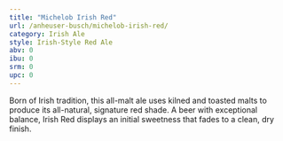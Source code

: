 ```yaml
---
title: "Michelob Irish Red"
url: /anheuser-busch/michelob-irish-red/
category: Irish Ale
style: Irish-Style Red Ale
abv: 0
ibu: 0
srm: 0
upc: 0
---
```

Born of Irish tradition, this all-malt ale uses kilned and toasted malts to produce its all-natural, signature red shade. A beer with exceptional balance, Irish Red displays an initial sweetness that fades to a clean, dry finish.
